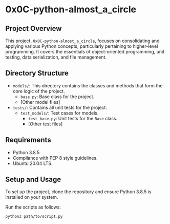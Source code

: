 # 0x0C-python-almost_a_circle

## Project Overview
This project, `0x0C-python-almost_a_circle`, focuses on consolidating and applying various Python concepts, particularly pertaining to higher-level programming. It covers the essentials of object-oriented programming, unit testing, data serialization, and file management.

## Directory Structure
- `models/`: This directory contains the classes and methods that form the core logic of the project.
  - `base.py`: Base class for the project.
  - [Other model files]
- `tests/`: Contains all unit tests for the project.
  - `test_models/`: Test cases for models.
    - `test_base.py`: Unit tests for the `Base` class.
    - [Other test files]

## Requirements
- Python 3.8.5
- Compliance with PEP 8 style guidelines.
- Ubuntu 20.04 LTS.

## Setup and Usage
To set up the project, clone the repository and ensure Python 3.8.5 is installed on your system.

Run the scripts as follows:
```bash
python3 path/to/script.py

